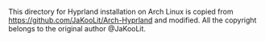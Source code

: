 This directory for Hyprland installation on Arch Linux is copied from https://github.com/JaKooLit/Arch-Hyprland
and modified. All the copyright belongs to the original author @JaKooLit.
